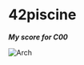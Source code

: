# 42piscine
___My score for C00___

[<img align="left" alt="Arch" src="https://github.com/0xySan/42-Projects/blob/main/other/60SUCESS.gif" />](https://0xysan.xyz/)
